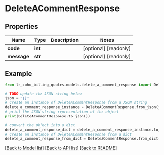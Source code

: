 # DeleteACommentResponse


## Properties

Name | Type | Description | Notes
------------ | ------------- | ------------- | -------------
**code** | **int** |  | [optional] [readonly] 
**message** | **str** |  | [optional] [readonly] 

## Example

```python
from ls_zoho_billing_quotes.models.delete_a_comment_response import DeleteACommentResponse

# TODO update the JSON string below
json = "{}"
# create an instance of DeleteACommentResponse from a JSON string
delete_a_comment_response_instance = DeleteACommentResponse.from_json(json)
# print the JSON string representation of the object
print(DeleteACommentResponse.to_json())

# convert the object into a dict
delete_a_comment_response_dict = delete_a_comment_response_instance.to_dict()
# create an instance of DeleteACommentResponse from a dict
delete_a_comment_response_from_dict = DeleteACommentResponse.from_dict(delete_a_comment_response_dict)
```
[[Back to Model list]](../README.md#documentation-for-models) [[Back to API list]](../README.md#documentation-for-api-endpoints) [[Back to README]](../README.md)


